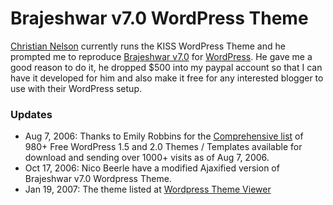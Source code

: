 # Brajeshwar v7.0 WordPress Theme

[Christian Nelson](http://www.nelson.to/) currently runs the KISS WordPress Theme and he prompted me to reproduce [Brajeshwar v7.0](http://www.cssreboot.com/reboot/show/1318) for [WordPress](http://wordpress.org/). He gave me a good reason to do it, he dropped $500 into my paypal account so that I can have it developed for him and also make it free for any interested blogger to use with their WordPress setup.

### Updates

- Aug 7, 2006: Thanks to Emily Robbins for the [Comprehensive list](http://www.emilyrobbins.com/how-to-blog/comprehensive-list-of-615-free-wordpress-15-and-20-themes-templates-available-for-download-266.htm) of 980+ Free WordPress 1.5 and 2.0 Themes / Templates available for download and sending over 1000+ visits as of Aug 7, 2006.
- Oct 17, 2006: Nico Beerle have a modified Ajaxified version of Brajeshwar v7.0 Wordpress Theme.
- Jan 19, 2007: The theme listed at [Wordpress Theme Viewer](http://themes.wordpress.net/columns/3-columns/735/brajeshwar-v70-1/)